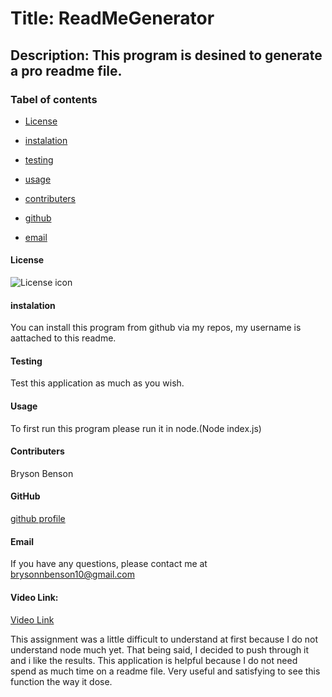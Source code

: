 
# Title: ReadMeGenerator

## Description: This program is desined to generate a pro readme file.

### Tabel of contents

* [License](#license)

* [instalation](#instalation)

* [testing](#testing)

* [usage](#usage)

* [contributers](#contributers)

* [github](#github)

* [email](#email)

#### License
![License icon](https://img.shields.io/badge/license-NONE-blue.svg)

#### instalation
You can install this program from github via my repos, my username is aattached to this readme.

#### Testing
Test this application as much as you wish.

#### Usage
To first run this program please run it in node.(Node index.js)

#### Contributers
Bryson Benson

#### GitHub
[github profile](https://github.com/Firm-Tofu10)

#### Email
If you have any questions, please contact me at brysonnbenson10@gmail.com

#### Video Link: 
[Video Link](https://drive.google.com/file/d/1sxAH8s5ezsrViK7daNW25OHBKbIwdjZO/view)

This assignment was a little difficult to understand at first because I do not understand node much yet. That being said, I decided to push through it and i like the results. This application is helpful because I do not need spend as much time on a readme file. Very useful and satisfying to see this function the way it dose.